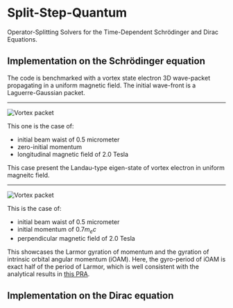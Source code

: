 # Split-Step-Quantum

Operator-Splitting Solvers for the Time-Dependent Schrödinger and Dirac Equations.

## Implementation on the Schrödinger equation

The code is benchmarked with a vortex state electron 3D wave-packet propagating in a uniform magnetic field. The initial wave-front is a Laguerre-Gaussian packet.

---
![Vortex packet](https://github.com/Leonardo-HHD/Split-Step-Quantum/blob/dev/examples/Schrodinger/vortex_co-axis_vz=0_Bz=2.0T/Psi.gif)

This one is the case of:
- initial beam waist of 0.5 micrometer
- zero-initial momentum
- longitudinal magnetic field of 2.0 Tesla

This case present the Landau-type eigen-state of vortex electron in uniform magneitc field.

---
![Vortex packet](https://github.com/Leonardo-HHD/Split-Step-Quantum/blob/dev/examples/Schrodinger/vortex_ortho_vz0=40kms_By=2.0T/Psi.gif)

This is the case of:
- initial beam waist of 0.5 micrometer
- initial momentum of $0.7m_e c$
- perpendicular magnetic field of 2.0 Tesla

This showcases the Larmor gyration of momentum and the gyration of intrinsic orbital angular momentum (iOAM). Here, the gyro-period of iOAM is exact half of the period of Larmor, which is well consistent with the analytical results in [this PRA](https://link.aps.org/doi/10.1103/PhysRevA.86.012701).

## Implementation on the Dirac equation
